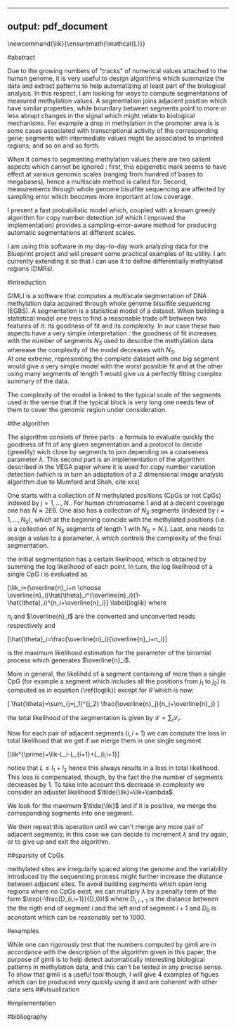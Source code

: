
---
output: pdf_document
---

\newcommand{\lik}{\ensuremath{\mathcal{L}}}

#abstract

Due to the growing numbers of "tracks" of numerical values attached to the human genome,
it is very useful to design algorithms which summarize the data
and extract patterns to help automatizing at least part of the
biological analysis. In this respect, I am looking for ways to compute 
segmentations of  measured methylation values. A segmentation joins adjacent position
which have similar properties, while boundary between segments point to more or less abrupt changes
in the signal which might relate to biological mechanisms. For example
a drop in methylation in the promoter area is is some cases associated with 
transcriptional activity of the corresponding gene; 
segments with intermediate values might be associated to imprinted regions; and so on and so forth.

When it comes to segmenting methylation values there are two salient aspects which cannot be ignored : first, this epigenetic mark seems to have effect at various genomic scales (ranging from hundred of bases to megabases), hence a multiscale method is called for. Second, measurements through whole genome bisulfite sequencing are affected by sampling error which becomes more important at low coverage.

I present a fast probabilistic model which, coupled with a known greedy algorithm for copy number detection (of which I improved the implementation) provides a sampling-error-aware method for producing automatic segmentations at different scales.

I am using this software in my day-to-day work analyzing data for the Blueprint project and will present some practical examples of its utility. 
I am currently extending it so that I can use it to define differentially methylated regions (DMRs).

#introduction

GIMLI is  a software that computes a multiscale segmentation of DNA methylation data acquired through whole genome bisulfite sequencng (EGBS).
A segmentation is a statistical model of a dataset. When building a statistical model one treis to find a reasonable trade off between two 
features of it: its goodness of fit and its complexity.
In our case these two aspects have a very simple interpretation : the goodness of fit increases with the number of segments $N_S$ used to describe the 
methylation data wherease the complexity of the model decreases with $N_S$.  
At one extreme, representing the complete dataset with one big segment would give a very simple model with the worst possible fit and 
at the other using many segments of length $1$ would give us a perfectly fitting complex summary of the data.

The complexity of the model is linked to the typical scale of the segments used in the sense that if the typical block is very long one needs few of them to cover the genomic region under consideration.



#the algorithm

The algorithm consists of three parts : a formula to evaluate quickly the goodness of fit of any given segmentation
and a protocol to decide (greedily) wich close by segments to join depending on a coarseness parameter $\lambda$. This second
part is an implementation of the algorithm described in the VEGA paper where it is used for copy number variation detection (which is in turn an adaptation of a 2 dimensional image analysis algorithm due to Mumford and Shah, cite xxx)


One starts with a collection of $N$ methylated positions (CpGs or not CpGs) indexed by $j=1,\dots,N$.. For human chromosome $1$ and at a 
decent coverage one has $N \approx 2E6$. One also has a collection of $N_S$ segments (indexed by $i=1,\dots,N_S$), 
which at the beginning
coincide with the methylated positions (i.e. is a collection of $N_S$ segments of length $1$ with $N_S=N$.).
Last, one needs to assign a value to a parameter, $\lambda$ which controls the complexity of the final segmentation.

the initial segmentation has a certain likelihood, which is obtained by summing the log likelihood of each point. In turn, 
the log likelihood of a single CpG $i$ is evaluated as 

\[\lik_i={\overline{n}_i+n \choose \overline{n}_i}\hat{\theta}_i^{\overline{n}_i}(1-\hat{\theta}_i)^{n_i+\overline{n}_i}\]
\label{loglik}
where

$n_i$ and $\overline{n}_i$ are the converted and unconverted reads respectively and

\[\hat{\theta}_i=\frac{\overline{n}_i}{\overline{n}_i+n_i}\]

is the maximum likelihood estimation for the parameter of the binomial process which generates $\overline{n}_i$.

More in general, the likelihdd of a segment containing of more than a single CpG  (for example a segment which includes all the positions from $j_1$ to $j_2$) is computed as in equation (\ref{loglik}) except for $\hat{\theta}$ which is now:

\[
\hat{\theta}=\sum_{j=j_1}^{j_2} \frac{\overline{n}_j}{n_j+\overline{n}_j}
\]


the total likelihood of the segmentation is given by $\mathcal{L}=\sum_i\mathcal{L}_i$.

Now for each pair of adjacent segments $(i,i+1)$ we can compute the loss in total likelihood that we get if we merge them
in one single segment

\[\lik^{\prime}=\lik-L_i-L_{i+1}+L_{i,i+1}\]

notice that $L \leq l_1+l_2$ hence this always results in a loss in total likelihood. This loss is compensated, though, by the fact the the number of segments decreases by $1$. To take into account this decrease in complexity we consider an adjustet likelihood
$\tilde{\lik}=\lik+\lambda$.

We look for the maximum $\tilde{\lik}$ and if it is positive, we merge the corresponding segments into one segment.

We then repeat this operation until we can't merge any more pair of adjacent segments; in this case we can decide to increment 
$\lambda$ and try again, or to give up and exit the algorithm.

##sparsity of CpGs

methylated sites are irregularly spaced along the genome and the variability introduced by the sequencing process might further increase the distance between adjacent sites.
To avoid building segments which span long regions where no CpGs exist, we can multiply $\lambda$ by a penalty term of the
form $\exp(-\frac{D_{i,i+1}}{D_0})$ where $D_{i,i+1}$ is the distance between the the rigth end of segment $i$ and the left end of segment $i+1$ and $D_0$ is aconstant which can be reasonably set to $1000$. 


#examples

While one can rigorously test that the numbers computed by gimli are in accordance with the description
of the algorithm given in this paper, the purpose of gimli is to help detect automatically interesting
biological patterns in methylation data, and this can't be tested in any precise sense. To show that gimli is a useful tool
 though, I will give 4 examples of figues which can be produced very quickly using it and are coherent with other data sets
##visualization


#implementation

#bibliography


